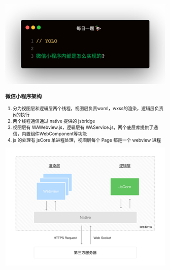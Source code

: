 
![](1.jpeg)

### 微信小程序架构
1. 分为视图层和逻辑层两个线程，视图层负责wxml，wxss的渲染，逻辑层负责js的执行
2. 两个线程通信通过 native 提供的 jsbridge
3. 视图层有 WAWebview.js，逻辑层有 WAService.js，两个底层库提供了通信，内置组件WebComponent等功能
4. js 的处理有 jsCore 单进程处理，视图层每个 Page 都是一个 webview 进程

![](3.png)